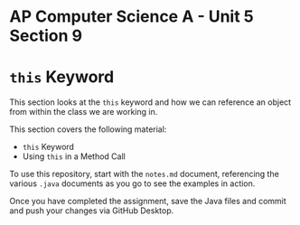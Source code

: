 # AP Computer Science A - Unit 5 Section 9

# `this` Keyword

This section looks at the `this` keyword and how we can reference an object from within the class we are working in.

This section covers the following material:

- `this` Keyword
- Using `this` in a Method Call

To use this repository, start with the `notes.md` document, referencing the various `.java` documents as you go to see the examples in action.

Once you have completed the assignment, save the Java files and commit and push your changes via GitHub Desktop.
